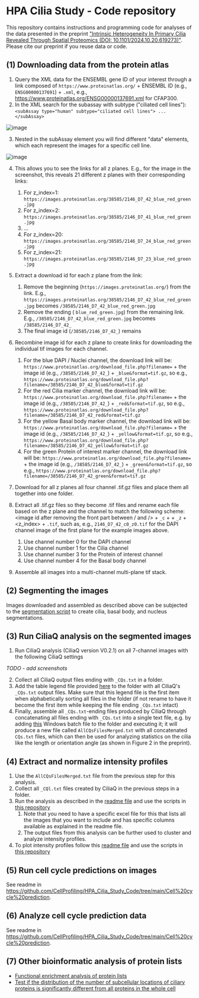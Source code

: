 # HPA Cilia Study - Code repository
This repository contains instructions and programming code for analyses of the data presented in the preprint ["Intrinsic Heterogeneity In Primary Cilia Revealed Through Spatial Proteomics (DOI: 10.1101/2024.10.20.619273)"](https://www.biorxiv.org/content/10.1101/2024.10.20.619273). Please cite our preprint if you reuse data or code.

## (1) Downloading data from the protein atlas
1. Query the XML data for the ENSEMBL gene ID of your interest through a link composed of ```https://www.proteinatlas.org/``` + ENSEMBL ID (e.g., ```ENSG00000137691```) + ```.xml```, e.g., https://www.proteinatlas.org/ENSG00000137691.xml for CFAP300.
2. In the XML search for the subassay with subtype ("ciliated cell lines"): ```<subAssay type="human" subtype="ciliated cell lines"> ... </subAssay>```

![image](https://github.com/user-attachments/assets/d36c0976-48eb-4c22-b280-77ef9b9c0a4c)


3. Nested in the subAssay element you will find different "data" elements, which each represent the images for a specific cell line.

![image](https://github.com/user-attachments/assets/675443fd-7e28-4ee8-b95e-bf596999fde8)

4. This allows you to see the links for all z planes. E.g., for the image in the screenshot, this reveals 21 different z planes with their corresponding links:
   1. For z_index=1: ```https://images.proteinatlas.org/38585/2146_D7_42_blue_red_green.jpg```
   2. For z_index=2: ```https://images.proteinatlas.org/38585/2146_D7_41_blue_red_green.jpg```
   3. ...
   4. For z_index=20: ```https://images.proteinatlas.org/38585/2146_D7_24_blue_red_green.jpg```
   5. For z_index=21: ```https://images.proteinatlas.org/38585/2146_D7_23_blue_red_green.jpg```

5. Extract a download id for each z plane from the link:
   1. Remove the beginning (```https://images.proteinatlas.org/```) from the link. E.g., ```https://images.proteinatlas.org/38585/2146_D7_42_blue_red_green.jpg``` becomes ```/38585/2146_D7_42_blue_red_green.jpg```
   2. Remove the ending ( ```blue_red_green.jpg```) from the remaining link. E.g.,  ```/38585/2146_D7_42_blue_red_green.jpg``` becomes ```/38585/2146_D7_42_```
   3. The final image id (```/38585/2146_D7_42_```) remains

6. Recombine image id for each z plane to create links for downloading the individual tif images for each channel.
   1. For the blue DAPI / Nuclei channel, the download link will be: ```https://www.proteinatlas.org/download_file.php?filename=``` + the image id (e.g., ```/38585/2146_D7_42_```) + ```_blue&format=tif.gz```, so e.g., ```https://www.proteinatlas.org/download_file.php?filename=/38585/2146_D7_42_blue&format=tif.gz```
   2. For the red Cilia marker channel, the download link will be: ```https://www.proteinatlas.org/download_file.php?filename=``` + the image id (e.g., ```/38585/2146_D7_42_```) + ```_red&format=tif.gz```, so e.g., ```https://www.proteinatlas.org/download_file.php?filename=/38585/2146_D7_42_red&format=tif.gz```
   3. For the yellow Basal body marker channel, the download link will be: ```https://www.proteinatlas.org/download_file.php?filename=``` + the image id (e.g., ```/38585/2146_D7_42_```) + ```_yellow&format=tif.gz```, so e.g., ```https://www.proteinatlas.org/download_file.php?filename=/38585/2146_D7_42_yellow&format=tif.gz```
   4. For the green Protein of interest marker channel, the download link will be: ```https://www.proteinatlas.org/download_file.php?filename=``` + the image id (e.g., ```/38585/2146_D7_42_```) + ```_green&format=tif.gz```, so e.g., ```https://www.proteinatlas.org/download_file.php?filename=/38585/2146_D7_42_green&format=tif.gz```

7. Download for all z planes all four channel .tif.gz files and place them all together into one folder.

8. Extract all .tif.gz files so they become .tif files and rename each file based on the z plane and the channel to match the following scheme: <image id after removing the front part between / and /> + ```_c``` + <channel number> + ```_z``` + <z_index> + ```.tif```, such as, e.g., ```2146_D7_42_c0_z0.tif``` for the DAPI channel image of the first plane for the example images above.
   1. Use channel number 0 for the DAPI channel
   2. Use channel number 1 for the Cilia channel
   3. Use channel number 3 for the Protein of interest channel
   4. Use channel number 4 for the Basal body channel

9. Assemble all images into a multi-channel multi-plane tif stack.

## (2) Segmenting the images
Images downloaded and assembled as described above can be subjected to the [segmentation script](https://github.com/CellProfiling/HPA_Cilia_Study_Code/tree/main/Image%20segmentation) to create cilia, basal body, and nucleus segmentations.

## (3)  Run CiliaQ analysis on the segmented images
1. Run CiliaQ analysis (CiliaQ version V0.2.1) on all 7-channel images with the following CiliaQ settings

*TODO - add screenshots*

2. Collect all CiliaQ output files ending with ```_CQs.txt``` in a folder.
3. Add the table legend file provided [here](https://github.com/CellProfiling/HPA_Cilia_Study_Code/blob/main/Merging_CiliaQ_output_files/0000_Header_CQs.txt) to the folder with all CiliaQ's ```_CQs.txt``` output files. Make sure that this legend file is the first item when alphabetically sorting all files in the folder (if not rename to have it become the first item while keeping the file ending ```_CQs.txt``` intact)
4. Finally, assemble all ```_CQs.txt```-ending files produced by CiliaQ through concatenating all files ending with ```_CQs.txt``` into a single text file, e.g. by adding [this](https://github.com/CellProfiling/HPA_Cilia_Study_Code/blob/main/Merging_CiliaQ_output_files/Combiner.bat) Windows batch file to the folder and executing it; it will produce a new file called ```AllCQsFilesMerged.txt``` with all concatenated ```CQs.txt``` files, which can then be used for analyzing statistics on the cilia like the length or orientation angle (as shown in Figure 2 in the preprint).
 
## (4) Extract and normalize intensity profiles
1. Use the ```AllCQsFilesMerged.txt``` file from the previous step for this analysis.
2. Collect all ```_CQl.txt``` files created by CiliaQ in the previous steps in a folder.
3. Run the analysis as described in the [readme file](https://github.com/CellProfiling/HPA_Cilia_Study_Code/blob/main/Cilia%20profile%20analysis/readme_create_cilia_profiles.md) and use the scripts in [this repository](https://github.com/CellProfiling/HPA_Cilia_Study_Code/tree/main/Cilia%20profile%20analysis)
   1. Note that you need to have a specific excel file for this that lists all the images that you want to include and has specific columns available as explained in the readme file.
   2. The output files from this analysis can be further used to cluster and analyze intensity profiles.
4. To plot intensity profiles follow this [readme file](https://github.com/CellProfiling/HPA_Cilia_Study_Code/blob/main/Cilia%20profile%20analysis/readme_plot_profiles.md) and use the scripts in [this repository](https://github.com/CellProfiling/HPA_Cilia_Study_Code/tree/main/Cilia%20profile%20analysis)

## (5) Run cell cycle predictions on images
See readme in https://github.com/CellProfiling/HPA_Cilia_Study_Code/tree/main/Cell%20cycle%20prediction.

## (6) Analyze cell cycle prediction data
See readme in https://github.com/CellProfiling/HPA_Cilia_Study_Code/tree/main/Cell%20cycle%20prediction.

## (7) Other bioinformatic analysis of protein lists
- [Functional enrichment analysis of protein lists](https://github.com/CellProfiling/HPA_Cilia_Study_Code/tree/main/functional-enrichment-analysis)
- [Test if the distribution of the number of subcellular locations of ciliary proteins is significantly different from all proteins in the whole cell](https://github.com/CellProfiling/HPA_Cilia_Study_Code/blob/main/supplementary-figure-s2/statistical_analysis_protein_multilocalization.ipynb)
